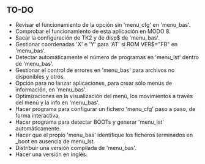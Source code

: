 TO-DO
-----
- Revisar el funcionamiento de la opción sin 'menu_cfg' en 'menu_bas'.
- Comprobar el funcionamiento de esta aplicación en MODO 8.
- Sacar la configuración de TK2 y de disp$ de 'menu_bas'.
- Gestionar coordenadas 'X' e 'Y' para 'AT' si ROM VER$="FB" en 'menu_bas'.
- Detectar automáticamente el número de programas en 'menu_lst' dentro de 'menu_bas'.
- Gestionar el control de errores en 'menu_bas' para archivos no disponibles y otros.
- Opción para no lanzar aplicaciones, para crear sólo menús de información, en 'menu_bas'.
- Optimizaciones en la visualización del menú, los movimientos a través del menú y la info en 'menu_bas'.
- Hacer programa para configurar un fichero 'menu_cfg' paso a paso, de forma interactiva.
- Hacer programa para detectar BOOTs y generar 'menu_lst' automáticamente.
- Hacer que el propio 'menu_bas' identifique los ficheros terminados en _boot en ausencia de menu_lst.
- Distribuir una versión compilada de 'menu_bas'.
- Hacer una versión en inglés.